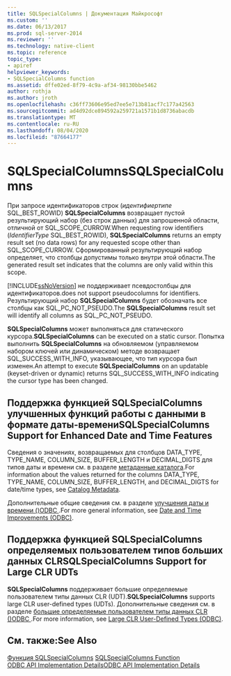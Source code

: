 ```yaml
---
title: SQLSpecialColumns | Документация Майкрософт
ms.custom: ''
ms.date: 06/13/2017
ms.prod: sql-server-2014
ms.reviewer: ''
ms.technology: native-client
ms.topic: reference
topic_type:
- apiref
helpviewer_keywords:
- SQLSpecialColumns function
ms.assetid: dffe02ed-8f79-4c9a-af34-98130bbe5462
author: rothja
ms.author: jroth
ms.openlocfilehash: c36ff73606e95ed7ee5e713b81acf7c177a42563
ms.sourcegitcommit: ad4d92dce894592a259721a1571b1d8736abacdb
ms.translationtype: MT
ms.contentlocale: ru-RU
ms.lasthandoff: 08/04/2020
ms.locfileid: "87664177"
---
```

# <a name="sqlspecialcolumns"></a><span data-ttu-id="92a4d-102">SQLSpecialColumns</span><span class="sxs-lookup"><span data-stu-id="92a4d-102">SQLSpecialColumns</span></span>
  <span data-ttu-id="92a4d-103">При запросе идентификаторов строк (*идентифиертипе* SQL_BEST_ROWID) **SQLSpecialColumns** возвращает пустой результирующий набор (без строк данных) для запрошенной области, отличной от SQL_SCOPE_CURROW.</span><span class="sxs-lookup"><span data-stu-id="92a4d-103">When requesting row identifiers (*IdentifierType* SQL_BEST_ROWID), **SQLSpecialColumns** returns an empty result set (no data rows) for any requested scope other than SQL_SCOPE_CURROW.</span></span> <span data-ttu-id="92a4d-104">Сформированный результирующий набор определяет, что столбцы допустимы только внутри этой области.</span><span class="sxs-lookup"><span data-stu-id="92a4d-104">The generated result set indicates that the columns are only valid within this scope.</span></span>  
  
 [!INCLUDE[ssNoVersion](../../includes/ssnoversion-md.md)] <span data-ttu-id="92a4d-105">не поддерживает псевдостолбцы для идентификаторов.</span><span class="sxs-lookup"><span data-stu-id="92a4d-105">does not support pseudocolumns for identifiers.</span></span> <span data-ttu-id="92a4d-106">Результирующий набор **SQLSpecialColumns** будет обозначать все столбцы как SQL_PC_NOT_PSEUDO.</span><span class="sxs-lookup"><span data-stu-id="92a4d-106">The **SQLSpecialColumns** result set will identify all columns as SQL_PC_NOT_PSEUDO.</span></span>  
  
 <span data-ttu-id="92a4d-107">**SQLSpecialColumns** может выполняться для статического курсора.</span><span class="sxs-lookup"><span data-stu-id="92a4d-107">**SQLSpecialColumns** can be executed on a static cursor.</span></span> <span data-ttu-id="92a4d-108">Попытка выполнить **SQLSpecialColumns** на обновляемом (управляемом набором ключей или динамическом) методе возвращает SQL_SUCCESS_WITH_INFO, указывающее, что тип курсора был изменен.</span><span class="sxs-lookup"><span data-stu-id="92a4d-108">An attempt to execute **SQLSpecialColumns** on an updatable (keyset-driven or dynamic) returns SQL_SUCCESS_WITH_INFO indicating the cursor type has been changed.</span></span>  
  
## <a name="sqlspecialcolumns-support-for-enhanced-date-and-time-features"></a><span data-ttu-id="92a4d-109">Поддержка функцией SQLSpecialColumns улучшенных функций работы с данными в формате даты-времени</span><span class="sxs-lookup"><span data-stu-id="92a4d-109">SQLSpecialColumns Support for Enhanced Date and Time Features</span></span>  
 <span data-ttu-id="92a4d-110">Сведения о значениях, возвращаемых для столбцов DATA_TYPE, TYPE_NAME, COLUMN_SIZE, BUFFER_LENGTH и DECIMAL_DIGTS для типов даты и времени см. в разделе [метаданные каталога](../native-client-odbc-date-time/metadata-catalog.md).</span><span class="sxs-lookup"><span data-stu-id="92a4d-110">For information about the values returned for the columns DATA_TYPE, TYPE_NAME, COLUMN_SIZE, BUFFER_LENGTH, and DECIMAL_DIGTS for date/time types, see [Catalog Metadata](../native-client-odbc-date-time/metadata-catalog.md).</span></span>  
  
 <span data-ttu-id="92a4d-111">Дополнительные общие сведения см. в разделе [улучшения даты и времени &#40;&#41;ODBC ](../native-client-odbc-date-time/date-and-time-improvements-odbc.md).</span><span class="sxs-lookup"><span data-stu-id="92a4d-111">For more general information, see [Date and Time Improvements &#40;ODBC&#41;](../native-client-odbc-date-time/date-and-time-improvements-odbc.md).</span></span>  
  
## <a name="sqlspecialcolumns-support-for-large-clr-udts"></a><span data-ttu-id="92a4d-112">Поддержка функцией SQLSpecialColumns определяемых пользователем типов больших данных CLR</span><span class="sxs-lookup"><span data-stu-id="92a4d-112">SQLSpecialColumns Support for Large CLR UDTs</span></span>  
 <span data-ttu-id="92a4d-113">**SQLSpecialColumns** поддерживает большие определяемые пользователем типы данных CLR (UDT).</span><span class="sxs-lookup"><span data-stu-id="92a4d-113">**SQLSpecialColumns** supports large CLR user-defined types (UDTs).</span></span> <span data-ttu-id="92a4d-114">Дополнительные сведения см. в разделе [большие определяемые пользователем типы данных CLR &#40;&#41;ODBC ](../native-client/odbc/large-clr-user-defined-types-odbc.md).</span><span class="sxs-lookup"><span data-stu-id="92a4d-114">For more information, see [Large CLR User-Defined Types &#40;ODBC&#41;](../native-client/odbc/large-clr-user-defined-types-odbc.md).</span></span>  
  
## <a name="see-also"></a><span data-ttu-id="92a4d-115">См. также:</span><span class="sxs-lookup"><span data-stu-id="92a4d-115">See Also</span></span>  
 <span data-ttu-id="92a4d-116">[Функция SQLSpecialColumns](https://go.microsoft.com/fwlink/?LinkId=59371) </span><span class="sxs-lookup"><span data-stu-id="92a4d-116">[SQLSpecialColumns Function](https://go.microsoft.com/fwlink/?LinkId=59371) </span></span>  
 [<span data-ttu-id="92a4d-117">ODBC API Implementation Details</span><span class="sxs-lookup"><span data-stu-id="92a4d-117">ODBC API Implementation Details</span></span>](odbc-api-implementation-details.md)  
  
  
